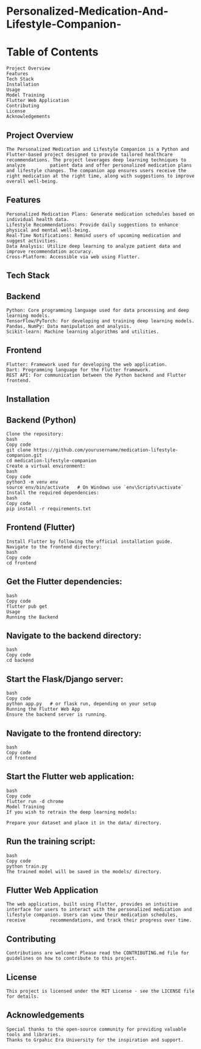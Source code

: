 # Personalized-Medication-And-Lifestyle-Companion-
# Table of Contents
    Project Overview
    Features
    Tech Stack
    Installation
    Usage
    Model Training
    Flutter Web Application
    Contributing
    License
    Acknowledgements
## Project Overview
    The Personalized Medication and Lifestyle Companion is a Python and Flutter-based project designed to provide tailored healthcare recommendations. The project leverages deep learning techniques to analyze         patient data and offer personalized medication plans and lifestyle changes. The companion app ensures users receive the right medication at the right time, along with suggestions to improve overall well-being.

## Features
    Personalized Medication Plans: Generate medication schedules based on individual health data.
    Lifestyle Recommendations: Provide daily suggestions to enhance physical and mental well-being.
    Real-Time Notifications: Remind users of upcoming medication and suggest activities.
    Data Analysis: Utilize deep learning to analyze patient data and improve recommendation accuracy.
    Cross-Platform: Accessible via web using Flutter.
## Tech Stack
## Backend
    Python: Core programming language used for data processing and deep learning models.
    TensorFlow/PyTorch: For developing and training deep learning models.
    Pandas, NumPy: Data manipulation and analysis.
    Scikit-learn: Machine learning algorithms and utilities.
## Frontend
    Flutter: Framework used for developing the web application.
    Dart: Programming language for the Flutter framework.
    REST API: For communication between the Python backend and Flutter frontend.
## Installation
## Backend (Python)
    Clone the repository:
    bash
    Copy code
    git clone https://github.com/yourusername/medication-lifestyle-companion.git
    cd medication-lifestyle-companion
    Create a virtual environment:
    bash
    Copy code
    python3 -m venv env
    source env/bin/activate   # On Windows use `env\Scripts\activate`
    Install the required dependencies:
    bash
    Copy code
    pip install -r requirements.txt
## Frontend (Flutter)
    Install Flutter by following the official installation guide.
    Navigate to the frontend directory:
    bash
    Copy code
    cd frontend
## Get the Flutter dependencies:
    bash
    Copy code
    flutter pub get
    Usage
    Running the Backend
## Navigate to the backend directory:
    bash
    Copy code
    cd backend
## Start the Flask/Django server:
    bash
    Copy code
    python app.py   # or flask run, depending on your setup
    Running the Flutter Web App
    Ensure the backend server is running.
## Navigate to the frontend directory:
    bash
    Copy code
    cd frontend
## Start the Flutter web application:
    bash
    Copy code
    flutter run -d chrome
    Model Training
    If you wish to retrain the deep learning models:

    Prepare your dataset and place it in the data/ directory.
## Run the training script:
    bash
    Copy code
    python train.py
    The trained model will be saved in the models/ directory.
## Flutter Web Application
    The web application, built using Flutter, provides an intuitive interface for users to interact with the personalized medication and lifestyle companion. Users can view their medication schedules, receive         recommendations, and track their progress over time.

## Contributing
    Contributions are welcome! Please read the CONTRIBUTING.md file for guidelines on how to contribute to this project.

## License
    This project is licensed under the MIT License - see the LICENSE file for details.

## Acknowledgements
    Special thanks to the open-source community for providing valuable tools and libraries.
    Thanks to Grpahic Era University for the inspiration and support.
